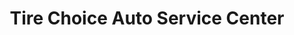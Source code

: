 ---
title: "Tire Choice Auto Service Center"
url: /virginia-beach/tire-choice-auto-service-center/
shop: car repair
---